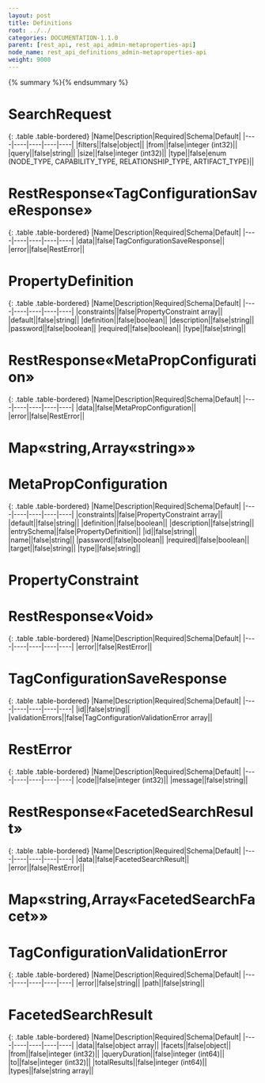 ```yaml
---
layout: post
title: Definitions
root: ../../
categories: DOCUMENTATION-1.1.0
parent: [rest_api, rest_api_admin-metaproperties-api]
node_name: rest_api_definitions_admin-metaproperties-api
weight: 9000
---
```


{% summary %}{% endsummary %}

# SearchRequest


{: .table .table-bordered}
|Name|Description|Required|Schema|Default|
|----|----|----|----|----|
|filters||false|object||
|from||false|integer (int32)||
|query||false|string||
|size||false|integer (int32)||
|type||false|enum (NODE_TYPE, CAPABILITY_TYPE, RELATIONSHIP_TYPE, ARTIFACT_TYPE)||


# RestResponse«TagConfigurationSaveResponse»


{: .table .table-bordered}
|Name|Description|Required|Schema|Default|
|----|----|----|----|----|
|data||false|TagConfigurationSaveResponse||
|error||false|RestError||


# PropertyDefinition


{: .table .table-bordered}
|Name|Description|Required|Schema|Default|
|----|----|----|----|----|
|constraints||false|PropertyConstraint array||
|default||false|string||
|definition||false|boolean||
|description||false|string||
|password||false|boolean||
|required||false|boolean||
|type||false|string||


# RestResponse«MetaPropConfiguration»


{: .table .table-bordered}
|Name|Description|Required|Schema|Default|
|----|----|----|----|----|
|data||false|MetaPropConfiguration||
|error||false|RestError||


# Map«string,Array«string»»

# MetaPropConfiguration


{: .table .table-bordered}
|Name|Description|Required|Schema|Default|
|----|----|----|----|----|
|constraints||false|PropertyConstraint array||
|default||false|string||
|definition||false|boolean||
|description||false|string||
|entrySchema||false|PropertyDefinition||
|id||false|string||
|name||false|string||
|password||false|boolean||
|required||false|boolean||
|target||false|string||
|type||false|string||


# PropertyConstraint

# RestResponse«Void»


{: .table .table-bordered}
|Name|Description|Required|Schema|Default|
|----|----|----|----|----|
|error||false|RestError||


# TagConfigurationSaveResponse


{: .table .table-bordered}
|Name|Description|Required|Schema|Default|
|----|----|----|----|----|
|id||false|string||
|validationErrors||false|TagConfigurationValidationError array||


# RestError


{: .table .table-bordered}
|Name|Description|Required|Schema|Default|
|----|----|----|----|----|
|code||false|integer (int32)||
|message||false|string||


# RestResponse«FacetedSearchResult»


{: .table .table-bordered}
|Name|Description|Required|Schema|Default|
|----|----|----|----|----|
|data||false|FacetedSearchResult||
|error||false|RestError||


# Map«string,Array«FacetedSearchFacet»»

# TagConfigurationValidationError


{: .table .table-bordered}
|Name|Description|Required|Schema|Default|
|----|----|----|----|----|
|error||false|string||
|path||false|string||


# FacetedSearchResult


{: .table .table-bordered}
|Name|Description|Required|Schema|Default|
|----|----|----|----|----|
|data||false|object array||
|facets||false|object||
|from||false|integer (int32)||
|queryDuration||false|integer (int64)||
|to||false|integer (int32)||
|totalResults||false|integer (int64)||
|types||false|string array||


